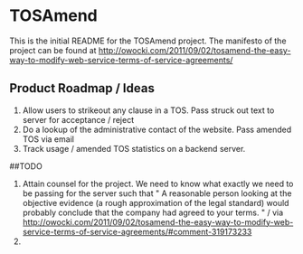 # TOSAmend

This is the initial README for the TOSAmend project.     The manifesto of the project can be found at http://owocki.com/2011/09/02/tosamend-the-easy-way-to-modify-web-service-terms-of-service-agreements/

## Product Roadmap / Ideas

1. Allow users to strikeout any clause in a TOS.  Pass struck out text to server for acceptance / reject
1. Do a lookup of the administrative contact of the website.  Pass amended TOS via email 
1. Track usage / amended TOS statistics on a backend server.

##TODO

1. Attain counsel for the project.  We need to know what exactly we need to be passing for the server such that " A reasonable person looking at the objective evidence (a rough approximation of the legal standard) would probably conclude that the company had agreed to your terms. "   / via http://owocki.com/2011/09/02/tosamend-the-easy-way-to-modify-web-service-terms-of-service-agreements/#comment-319173233
1. 
